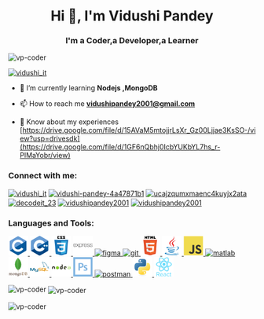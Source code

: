 <h1 align="center">Hi 👋, I'm Vidushi Pandey</h1>
<h3 align="center">I'm a Coder,a Developer,a Learner</h3>

<p align="left"> <img src="https://komarev.com/ghpvc/?username=vp-coder&label=Profile%20views&color=0e75b6&style=flat" alt="vp-coder" /> </p>

<p align="left"> <a href="https://twitter.com/vidushi_it" target="blank"><img src="https://img.shields.io/twitter/follow/vidushi_it?logo=twitter&style=for-the-badge" alt="vidushi_it" /></a> </p>

- 🌱 I’m currently learning **Nodejs ,MongoDB**

- 📫 How to reach me **vidushipandey2001@gmail.com**

- 📄 Know about my experiences [https://drive.google.com/file/d/15AVaM5mtojjrLsXr_Gz00Ljjae3KsSO-/view?usp=drivesdk](https://drive.google.com/file/d/1GF6nQbhj0IcbYUKbYL7hs_r-PlMaYobr/view)

<h3 align="left">Connect with me:</h3>
<p align="left">
<a href="https://twitter.com/vidushi_it" target="blank"><img align="center" src="https://raw.githubusercontent.com/rahuldkjain/github-profile-readme-generator/master/src/images/icons/Social/twitter.svg" alt="vidushi_it" height="30" width="40" /></a>
<a href="https://linkedin.com/in/vidushi-pandey-4a47871b1" target="blank"><img align="center" src="https://raw.githubusercontent.com/rahuldkjain/github-profile-readme-generator/master/src/images/icons/Social/linked-in-alt.svg" alt="vidushi-pandey-4a47871b1" height="30" width="40" /></a>
<a href="https://www.youtube.com/c/ucajzqumxmaenc4kuyjx2ata" target="blank"><img align="center" src="https://raw.githubusercontent.com/rahuldkjain/github-profile-readme-generator/master/src/images/icons/Social/youtube.svg" alt="ucajzqumxmaenc4kuyjx2ata" height="30" width="40" /></a>
<a href="https://www.codechef.com/users/decodeit_23" target="blank"><img align="center" src="https://cdn.jsdelivr.net/npm/simple-icons@3.1.0/icons/codechef.svg" alt="decodeit_23" height="30" width="40" /></a>
<a href="https://www.leetcode.com/vidushipandey2001" target="blank"><img align="center" src="https://raw.githubusercontent.com/rahuldkjain/github-profile-readme-generator/master/src/images/icons/Social/leet-code.svg" alt="vidushipandey2001" height="30" width="40" /></a>
<a href="https://auth.geeksforgeeks.org/user/vidushipandey2001" target="blank"><img align="center" src="https://raw.githubusercontent.com/rahuldkjain/github-profile-readme-generator/master/src/images/icons/Social/geeks-for-geeks.svg" alt="vidushipandey2001" height="30" width="40" /></a>
</p>

<h3 align="left">Languages and Tools:</h3>
<p align="left"> <a href="https://www.cprogramming.com/" target="_blank" rel="noreferrer"> <img src="https://raw.githubusercontent.com/devicons/devicon/master/icons/c/c-original.svg" alt="c" width="40" height="40"/> </a> <a href="https://www.w3schools.com/cpp/" target="_blank" rel="noreferrer"> <img src="https://raw.githubusercontent.com/devicons/devicon/master/icons/cplusplus/cplusplus-original.svg" alt="cplusplus" width="40" height="40"/> </a> <a href="https://www.w3schools.com/css/" target="_blank" rel="noreferrer"> <img src="https://raw.githubusercontent.com/devicons/devicon/master/icons/css3/css3-original-wordmark.svg" alt="css3" width="40" height="40"/> </a> <a href="https://expressjs.com" target="_blank" rel="noreferrer"> <img src="https://raw.githubusercontent.com/devicons/devicon/master/icons/express/express-original-wordmark.svg" alt="express" width="40" height="40"/> </a> <a href="https://www.figma.com/" target="_blank" rel="noreferrer"> <img src="https://www.vectorlogo.zone/logos/figma/figma-icon.svg" alt="figma" width="40" height="40"/> </a> <a href="https://git-scm.com/" target="_blank" rel="noreferrer"> <img src="https://www.vectorlogo.zone/logos/git-scm/git-scm-icon.svg" alt="git" width="40" height="40"/> </a> <a href="https://www.w3.org/html/" target="_blank" rel="noreferrer"> <img src="https://raw.githubusercontent.com/devicons/devicon/master/icons/html5/html5-original-wordmark.svg" alt="html5" width="40" height="40"/> </a> <a href="https://www.java.com" target="_blank" rel="noreferrer"> <img src="https://raw.githubusercontent.com/devicons/devicon/master/icons/java/java-original.svg" alt="java" width="40" height="40"/> </a> <a href="https://developer.mozilla.org/en-US/docs/Web/JavaScript" target="_blank" rel="noreferrer"> <img src="https://raw.githubusercontent.com/devicons/devicon/master/icons/javascript/javascript-original.svg" alt="javascript" width="40" height="40"/> </a> <a href="https://www.mathworks.com/" target="_blank" rel="noreferrer"> <img src="https://upload.wikimedia.org/wikipedia/commons/2/21/Matlab_Logo.png" alt="matlab" width="40" height="40"/> </a> <a href="https://www.mongodb.com/" target="_blank" rel="noreferrer"> <img src="https://raw.githubusercontent.com/devicons/devicon/master/icons/mongodb/mongodb-original-wordmark.svg" alt="mongodb" width="40" height="40"/> </a> <a href="https://www.mysql.com/" target="_blank" rel="noreferrer"> <img src="https://raw.githubusercontent.com/devicons/devicon/master/icons/mysql/mysql-original-wordmark.svg" alt="mysql" width="40" height="40"/> </a> <a href="https://nodejs.org" target="_blank" rel="noreferrer"> <img src="https://raw.githubusercontent.com/devicons/devicon/master/icons/nodejs/nodejs-original-wordmark.svg" alt="nodejs" width="40" height="40"/> </a> <a href="https://www.photoshop.com/en" target="_blank" rel="noreferrer"> <img src="https://raw.githubusercontent.com/devicons/devicon/master/icons/photoshop/photoshop-line.svg" alt="photoshop" width="40" height="40"/> </a> <a href="https://postman.com" target="_blank" rel="noreferrer"> <img src="https://www.vectorlogo.zone/logos/getpostman/getpostman-icon.svg" alt="postman" width="40" height="40"/> </a> <a href="https://www.python.org" target="_blank" rel="noreferrer"> <img src="https://raw.githubusercontent.com/devicons/devicon/master/icons/python/python-original.svg" alt="python" width="40" height="40"/> </a> <a href="https://reactjs.org/" target="_blank" rel="noreferrer"> <img src="https://raw.githubusercontent.com/devicons/devicon/master/icons/react/react-original-wordmark.svg" alt="react" width="40" height="40"/> </a> </p>

<p><img align="left" src="https://github-readme-stats.vercel.app/api/top-langs?username=vp-coder&show_icons=true&locale=en&layout=compact" alt="vp-coder" /></p>

<p>&nbsp;<img align="center" src="https://github-readme-stats.vercel.app/api?username=vp-coder&show_icons=true&locale=en" alt="vp-coder" /></p>

<p><img align="center" src="https://github-readme-streak-stats.herokuapp.com/?user=vp-coder&" alt="vp-coder" /></p>
